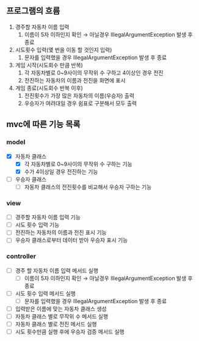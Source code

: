 ## 프로그램의 흐름

1. 경주할 자동차 이름 입력
   1. 이름이 5자 이하인지 확인 → 아닐경우 IllegalArgumentException 발생 후 종료
2. 시도횟수 입력(몇 번을 이동 할 것인지 입력)
   1. 문자를 입력했을 경우 IllegalArgumentException 발생 후 종료
3. 게임 시작(시도회수 만큼 반복)
   1. 각 자동차별로 0~9사이의 무작위 수 구하고 4이상인 경우 전진
   2. 전진하는 자동차의 이름과 전진을 화면에 표시
4. 게임 종료(시도회수 반복 이후)
   1. 전진횟수가 가장 많은 자동차의 이름(우승자) 출력
   2. 우승자가 여려대일 경우 쉼표로 구분해서 모두 출력
## mvc에 따른 기능 목록

### model

- [x]  자동차 클래스
   - [x]  각 자동차별로 0~9사이의 무작위 수 구하는 기능
   - [x]  수가 4이상일 경우 전진하는 기능
- [ ]  우승자 클래스
   - [ ]  자동차 클래스의 전진횟수를 비교해서 우승자 구하는 기능

### view

- [ ]  경주할 자동차 이름 입력 기능
- [ ]  시도 횟수 입력 기능
- [ ]  전진하는 자동차의 이름과 전진 표시 기능
- [ ]  우승자 클래스로부터 데이터 받아 우승자 표시 기능

### controller

- [ ]  경주 할 자동차 이름 입력 메서드 실행
   - [ ]  이름이 5자 이하인지 확인 → 아닐경우 IllegalArgumentException 발생 후 종료
- [ ]  시도 횟수 입력 메서드 실행
   - [ ]  문자를 입력했을 경우 IllegalArgumentException 발생 후 종료
- [ ]  입력받은 이름에 맞는 자동차 클래스 생성
- [ ]  자동차 클래스 별로 무작위 수 메서드 실행
- [ ]  자동차 클래스 별로 전진 메서드 실행
- [ ]  시도 횟수만큼 실행 후에 우승자 검증 메서드 실행